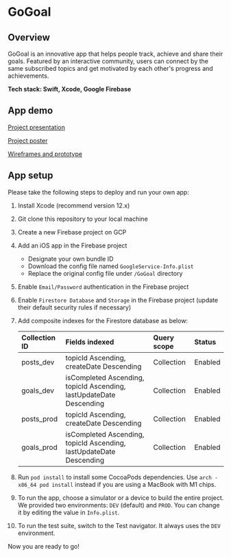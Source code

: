 # GoGoal
## Overview

GoGoal is an innovative app that helps people track, achieve and share their goals. Featured by an interactive community, users can connect by the same subscribed topics and get motivated by each other's progress and achievements.

**Tech stack: Swift, Xcode, Google Firebase**

## App demo

[Project presentation](https://docs.google.com/presentation/d/1SRsgQ4quoIOuaUlc-RLGU8klx2Eesj9jjpp4KJIZx5U/edit?usp=sharing)

[Project poster](https://drive.google.com/file/d/1HOKqadc8QaHQm11j3liEKsnSTrIhLoSs/view?usp=sharing)

[Wireframes and prototype](https://www.figma.com/file/BJBHb090zgX1U1znavqm7e/GoGoal!?node-id=0%3A1)

## App setup

Please take the following steps to deploy and run your own app:

1. Install Xcode (recommend version 12.x)

2. Git clone this repository to your local machine

3. Create a new Firebase project on GCP

4. Add an iOS app in the Firebase project

   + Designate your own bundle ID
   + Download the config file named `GoogleService-Info.plist`
   + Replace the original config file under `/GoGoal` directory

5. Enable `Email/Password` authentication in the Firebase project

6. Enable `Firestore Database` and `Storage` in the Firebase project (update their default security rules if necessary)

7. Add composite indexes for the Firestore database as below:

   | Collection ID | Fields indexed                                               | Query scope | Status  |
   | :------------ | :----------------------------------------------------------- | :---------- | :------ |
   | posts_dev     | topicId Ascending, createDate Descending                     | Collection  | Enabled |
   | goals_dev     | isCompleted Ascending, topicId Ascending, lastUpdateDate Descending | Collection  | Enabled |
   | posts_prod    | topicId Ascending, createDate Descending                     | Collection  | Enabled |
   | goals_prod    | isCompleted Ascending, topicId Ascending, lastUpdateDate Descending | Collection  | Enabled |

8. Run `pod install` to install some CocoaPods dependencies. Use `arch -x86_64 pod install` instead if you are using a MacBook with M1 chips.

9. To run the app, choose a simulator or a device to build the entire project. We provided two environments: `DEV` (default) and `PROD`. You can change it by editing the value in `Info.plist`.

10. To run the test suite, switch to the Test navigator. It always uses the `DEV` environment.

Now you are ready to go!
